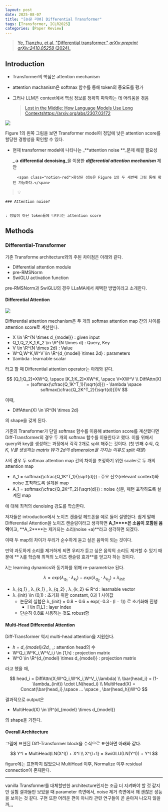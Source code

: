 ```yaml
---
layout: post
date: 2025-08-07
title: "[논문 리뷰] Differential Transformer"
tags: [Transformer, ICLR2025]
categories: [Paper Review]
---
```


> [Ye, Tianzhu, et al. "Differential transformer." ](https://arxiv.org/abs/2410.05258)[_arXiv preprint arXiv:2410.05258_](https://arxiv.org/abs/2410.05258)[ (2024).](https://arxiv.org/abs/2410.05258)



## Introduction

- Transformer의 핵심은 attention mechanism
- attention machanism은 softmax 함수를 통해 token의 중요도를 평가
- 그러나 LLM은 context에서 핵심 정보를 정확히 파악하는 데 어려움을 겪음

	> [Lost in the Middle: How Language Models Use Long Contextshttps://arxiv.org/abs/2307.03172](https://arxiv.org/abs/2307.03172)


![](https://prod-files-secure.s3.us-west-2.amazonaws.com/542b861c-36a8-4051-84e5-8804b6728dba/9083ea56-691a-4752-ae26-47f403431ac8/image.png?X-Amz-Algorithm=AWS4-HMAC-SHA256&X-Amz-Content-Sha256=UNSIGNED-PAYLOAD&X-Amz-Credential=ASIAZI2LB466TL6V3YIH%2F20250831%2Fus-west-2%2Fs3%2Faws4_request&X-Amz-Date=20250831T080128Z&X-Amz-Expires=3600&X-Amz-Security-Token=IQoJb3JpZ2luX2VjEIz%2F%2F%2F%2F%2F%2F%2F%2F%2F%2FwEaCXVzLXdlc3QtMiJFMEMCH2siEzLh%2F5h6RJiGSZSGOFp9SAzvgIs%2FM%2F1B2dIZ%2By8CIHACIk5zxAN0Z2nvNku3k9J5mC8FG4QaIFIZvl0habrxKogECOX%2F%2F%2F%2F%2F%2F%2F%2F%2F%2FwEQABoMNjM3NDIzMTgzODA1IgwUwBiGXEABNxDMzncq3APZgRGbk9VK1XjQEUF00Q%2BhGomejnkWibQtQtYv7mbo4LYcym7777hOcbH6TUSd5%2FgeKU9Zvl35K3UOdOkJAmf6jTqEbsTz4Ll3Gqn4GziYLlQSypxJGKbwGzLDSeW%2FeTTWN70xtNi1MgnnJ0gQr0zN0eF%2FCFTmPLScFnWdlKu9iJtq%2Fx5LvqXDxmW4V4qHsBPMRlX0tjpTTnCGcU78X7qQCKv8CxREn1a63xCl0T%2FYkQc56O0Xxu9gyXOaboeE877ZVgrhhgp8lvgSZ67lXFIg5huzIJH1y2ICzXKoM1%2B6tP9AXmf7m6Q1q1ZOxRELSPMuc1iccOK8QzgBfIxhvLdOUpw6meqbj%2BSNB3cJCM5EtgxIytSOwXRf4IVI7Dh0S%2FJLgf4le8G%2FeTTY1%2BK88MP4P6KWf2Gu69lJNNL5HU4U30LQIU1b7a%2Ff5wf16DEohOBQil53CIQiZpJuG8Gw0xRMUsFCVRuuDltK1Er%2B1%2FUQvIKNopITkK%2BkcHBHMhytxggEoZjmicXPB%2Fkba%2FRllJzdeLax9Ciz3yGrTBO6yhhvfG3fk7BZ9fyz1gWaWmMqgROEoNKWbON%2BJhwdQcykOasjbikqGvDcbNnY%2Fw0FWBNHsf1jgcWVAXPOO4sV8zDilM%2FFBjqnAfjvaXaXYtO%2BVRqzJzAifJ9tF5153fMneviJvkTU%2FcaWyEwp2TIVQj34tPBEmIUbmVZCSG%2F9%2FW0iFLXPtLQ9PY2%2B2ojM%2FCtFk5yR6nKND10HM7U0clH6s687VjDh7UT%2BLKs6adbHuVPAS01pMoOX1208r5IkNUCY6L76J4%2F%2Bvip8vONJp%2BbvGr%2FDTpaLil%2BLZvclefXHidCYst2NdS14T5KgEP8kaqgp&X-Amz-Signature=5849efd95d9ce5d59bde23fd86340ff6b8fbb65d8757862c0dc1f1a1a5770280&X-Amz-SignedHeaders=host&x-amz-checksum-mode=ENABLED&x-id=GetObject)


Figure 1의 왼쪽 그림을 보면 Transformer model이 정답에 낮은 attention score를 할당한 경향성을 확인할 수 있다.

- 현재 transformer model에 나타나는 _**attention noise **_문제 해결 필요성

	_**→ differential denoising**_을 이용한 _**differential attention mechanism**_ 제안


		<span class="notion-red">향상된 성능은 Figure 1의 두 세번째 그림 통해 확인 가능하다.</span>


> 💡 


	### Attention noise?


	: 정답이 아닌 token들에 나타나는 attention score



## Methods



### Differential-Transformer


기존 Transforme architecture와의 주된 차이점은 아래와 같다.

- Differential attention module
- pre-RMSNorm
- SwiGLU activation function

pre-RMSNorm과 SwiGLU의 경우 LLaMA에서 채택한 방법이라고 소개한다.



#### Differential Attention


![](https://prod-files-secure.s3.us-west-2.amazonaws.com/542b861c-36a8-4051-84e5-8804b6728dba/116d70b2-1963-4810-9167-f4c7d8a06e8f/image.png?X-Amz-Algorithm=AWS4-HMAC-SHA256&X-Amz-Content-Sha256=UNSIGNED-PAYLOAD&X-Amz-Credential=ASIAZI2LB466TL6V3YIH%2F20250831%2Fus-west-2%2Fs3%2Faws4_request&X-Amz-Date=20250831T080128Z&X-Amz-Expires=3600&X-Amz-Security-Token=IQoJb3JpZ2luX2VjEIz%2F%2F%2F%2F%2F%2F%2F%2F%2F%2FwEaCXVzLXdlc3QtMiJFMEMCH2siEzLh%2F5h6RJiGSZSGOFp9SAzvgIs%2FM%2F1B2dIZ%2By8CIHACIk5zxAN0Z2nvNku3k9J5mC8FG4QaIFIZvl0habrxKogECOX%2F%2F%2F%2F%2F%2F%2F%2F%2F%2FwEQABoMNjM3NDIzMTgzODA1IgwUwBiGXEABNxDMzncq3APZgRGbk9VK1XjQEUF00Q%2BhGomejnkWibQtQtYv7mbo4LYcym7777hOcbH6TUSd5%2FgeKU9Zvl35K3UOdOkJAmf6jTqEbsTz4Ll3Gqn4GziYLlQSypxJGKbwGzLDSeW%2FeTTWN70xtNi1MgnnJ0gQr0zN0eF%2FCFTmPLScFnWdlKu9iJtq%2Fx5LvqXDxmW4V4qHsBPMRlX0tjpTTnCGcU78X7qQCKv8CxREn1a63xCl0T%2FYkQc56O0Xxu9gyXOaboeE877ZVgrhhgp8lvgSZ67lXFIg5huzIJH1y2ICzXKoM1%2B6tP9AXmf7m6Q1q1ZOxRELSPMuc1iccOK8QzgBfIxhvLdOUpw6meqbj%2BSNB3cJCM5EtgxIytSOwXRf4IVI7Dh0S%2FJLgf4le8G%2FeTTY1%2BK88MP4P6KWf2Gu69lJNNL5HU4U30LQIU1b7a%2Ff5wf16DEohOBQil53CIQiZpJuG8Gw0xRMUsFCVRuuDltK1Er%2B1%2FUQvIKNopITkK%2BkcHBHMhytxggEoZjmicXPB%2Fkba%2FRllJzdeLax9Ciz3yGrTBO6yhhvfG3fk7BZ9fyz1gWaWmMqgROEoNKWbON%2BJhwdQcykOasjbikqGvDcbNnY%2Fw0FWBNHsf1jgcWVAXPOO4sV8zDilM%2FFBjqnAfjvaXaXYtO%2BVRqzJzAifJ9tF5153fMneviJvkTU%2FcaWyEwp2TIVQj34tPBEmIUbmVZCSG%2F9%2FW0iFLXPtLQ9PY2%2B2ojM%2FCtFk5yR6nKND10HM7U0clH6s687VjDh7UT%2BLKs6adbHuVPAS01pMoOX1208r5IkNUCY6L76J4%2F%2Bvip8vONJp%2BbvGr%2FDTpaLil%2BLZvclefXHidCYst2NdS14T5KgEP8kaqgp&X-Amz-Signature=f536170ad688ea83390ad70211f87a9ca4a13600c51ca43de3fbac820766e2fb&X-Amz-SignedHeaders=host&x-amz-checksum-mode=ENABLED&x-id=GetObject)


Differential attention mechanism은 두 개의 softmax attention map 간의 차이를 attention score로 계산한다.

- X \in \R^{N \times d\_{model}} : given input
- Q\_1,Q\_2,K\_1,K\_2 \in \R^{N \times d} : Query, Key
- V \in \R^{N \times 2d} : Value
- W^Q,W^K,W^V \in \R^{d\_{model} \times 2d} : parameters
- \lambda : learnable scalar

라고 할 때 Differential attention operator는 아래와 같다.


$$
[Q_1;Q_2]=XW^Q, \space [K_1;K_2]=XW^K, \space V=XW^V \\
DiffAttn(X) = (softmax(\cfrac{Q_1K^T_1}{\sqrt{d}}) - \lambda \space softmax(\cfrac{Q_2K^T_2}{\sqrt{d}}))V
$$


이때,

- DiffAtten(X) \in \R^{N \times 2d}

의 shape을 갖게 된다.


기존의 Transformer가 단일 softmax 함수를 이용해 attention score를 계산했다면 Diff-Transformer의 경우 두 개의 softmax 함수를 이용한다고 했다. 이를 위해서 query와 key를 생성하는 과정에서 각각 2개로 split 해주는 것이다. <span class="notion-red">(첫 번째 수식, </span><span class="notion-red">_Q, K, V를 생성하는 matrix W가 2d의 dismension을 가지는 이유도 split 때문_</span><span class="notion-red">)</span>


 λ의 경우 두 softmax attention map 간의 차이를 조정하기 위한 scaler로 두 개의 attention map

- A\_1 = softmax(\cfrac{Q\_1K^T\_1}{\sqrt{d}}) : 주요 신호(relevant context)와 noise 포착하도록 설계된 map
- A\_1 = softmax(\cfrac{Q\_2K^T\_2}{\sqrt{d}}) : noise 성분, 패턴 포착하도록 설계된 map 

에 대해 최적의 denoising 강도를 학습한다.


저자들은 introduction에서 노이즈 캔슬링 헤드폰을 예로 들어 설명한다. 쉽게 말해 Differential Attention을 노이즈 캔슬링이라고 생각하면 **A\_1****은 소음이 포함된 음악**이고, **A\_2****는 제거되는 소리(noise +a)**라고 생각하면 되겠다. 


이때 두 map의 차이가 우리가 순수하게 듣고 싶은 음악이 되는 것이다. 


만약 과도하게 소리를 제거하게 되면 우리가 듣고 싶은 음악의 소리도 제거할 수 있기 때문에 ** λ를 학습해 최적의 노이즈 캔슬링 효과**를 얻고자 하는 것이다.


λ는 learning dynamics와 동기화를 위해 re-parametrize 된다.


$$
\lambda = exp(\lambda_{q_1} \cdot \lambda_{k_1}) - exp(\lambda_{q_2} \cdot \lambda_{k_2}) + \lambda_{init}
$$

- λ\_{q\_1} , λ\_{k\_1} , λ\_{q\_2} , λ\_{k\_2} ∈ R^d : learnable vector
- λ\_{init} \in (0,1) : 초기화 위한 constant, 0과 1 사이값
	- 논문의 실험은 λ\_{init} = 0.8 − 0.6 × exp(−0.3 · (l − 1)) 로 초기화해 진행
		- l \in [1,L] : layer index
	- 단순히 0.8로 사용하는 것도 robust함


#### **Multi-Head Differential Attention**


Diff-Transformer 역시 multi-head attention을 지원한다.

- _h = d\_{model}/2d__ _: attention head의 수
- W^Q\_i,W^K\_i,W^V\_i,i \in [1,h] : projection matrix
- W^O \in \R^{d\_{model} \times d\_{model}} : projection matrix

라고 했을 때,


$$
head_i = DiffAttn(X;W^Q_i,W^K_i,W^V_i,\lambda) \\
\bar{head_i} = (1-\lambda_{init}) \cdot LN(head_i) \\
MultiHead(X) = Concat(\bar{head_i},\space ... \space , \bar{head_h})W^O
$$


결과적으로 output은

- MultiHead(X) \in \R^{d\_{model} \times d\_{model}}

의 shape을 가진다.



#### Overall Architecture


그림에 표현된 Diff-Transformer block을 수식으로 표현하면 아래와 같다.


$$
Y^l = MultiHead(LN(X^l)) + X^l \\
X^{l+1} = SwiGLU(LN(Y^l)) + Y^l
$$


figure에는 표현하지 않았으나 MultiHead 이후, Normalize 이후 residual connection이 존재한다.


---


vanilla Transformer를 대체할만한 architecture인지는 조금 더 지켜봐야 할 것 같지만 실험 결과들만 보았을 때 parameter 측면에서, noise 제거 측면에서 꽤 괜찮은 성능을 보이는 것 같다. 구현 또한 어려운 편이 아니라 관련 연구들이 곧 쏟아져 나오지 않을까,,,

